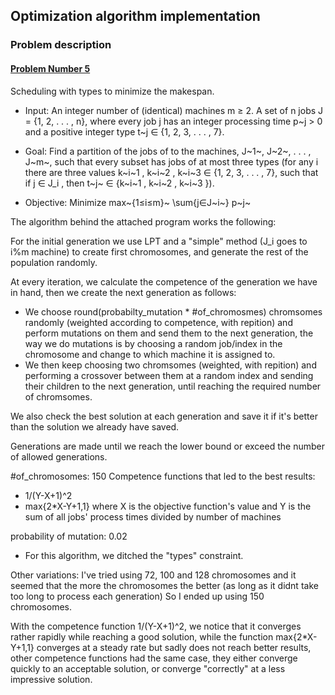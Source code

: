 ## Optimization algorithm implementation
### Problem description
#### [Problem Number 5](/problems_4_projects_2021.pdf)

Scheduling with types to minimize the makespan.

- Input: An integer number of (identical) machines m ≥ 2. A set of n jobs J =
{1, 2, . . . , n}, where every job j has an integer processing time p~j > 0 and a positive
integer type t~j ∈ {1, 2, 3, . . . , 7}.

- Goal: Find a partition of the jobs of to the machines, J~1~, J~2~, . . . , J~m~, such that every
subset has jobs of at most three types (for any i there are three values k~i~1
, k~i~2
, k~i~3 ∈
{1, 2, 3, . . . , 7}, such that if j ∈ J_i
, then t~j~ ∈ {k~i~1
, k~i~2
, k~i~3
}).

- Objective: Minimize max~{1≤i≤m}~ \sum{j∈J~i~} p~j~


The algorithm behind the attached program works the following:

For the initial generation we use LPT and a "simple" method (J_i goes to i%m machine) to create first chromosomes, and generate the rest of the population randomly.

At every iteration, we calculate the competence of the generation we have in hand, then we create the next generation as follows:

- We choose round(probabilty_mutation * #of_chromosmes) chromsomes randomly (weighted according to competence, with repition) and perform mutations on them and
  send them to the next generation, the way we do mutations is by choosing a random job/index in the chromosome and change to which machine it is assigned to.
- We then keep choosing two chromsomes (weighted, with repition) and performing a crossover between them at a random index and sending their children to the next generation, until
  reaching the required number of chromsomes.

We also check the best solution at each generation and save it if it's better than the solution we already have saved.

Generations are made until we reach the lower bound or exceed the number of allowed generations.

#of_chromosomes: 150
Competence functions that led to the best results:
- 1/(Y-X+1)^2
- max{2*X-Y+1,1}
  where X is the objective function's value and Y is the sum of all jobs' process times divided by number of machines
  
probability of mutation: 0.02

* For this algorithm, we ditched the "types" constraint.

Other variations:
I've tried using 72, 100 and 128 chromosomes and it seemed that the more the chromosomes the better (as long as it didnt take too long to process each generation)
So I ended up using 150 chromosomes.

With the competence function 1/(Y-X+1)^2, we notice that it converges rather rapidly while reaching a good solution, while the function max{2*X-Y+1,1} converges at a steady rate
but sadly does not reach better results, other competence functions had the same case, they either converge quickly to an acceptable solution, or converge "correctly" at a less
impressive solution.



